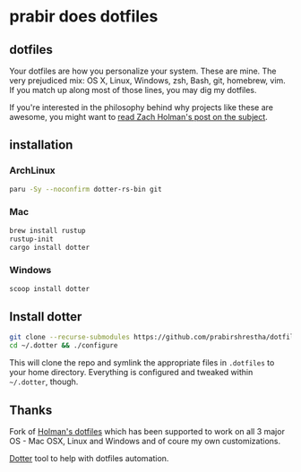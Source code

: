 # prabir does dotfiles

## dotfiles

Your dotfiles are how you personalize your system. These are mine. The very
prejudiced mix: OS X, Linux, Windows, zsh, Bash, git, homebrew, vim. 
If you match up along most of those lines, you may dig my dotfiles.

If you're interested in the philosophy behind why projects like these are
awesome, you might want to [read Zach Holman's post on the
subject](http://zachholman.com/2010/08/dotfiles-are-meant-to-be-forked/).

## installation

### ArchLinux

```bash
paru -Sy --noconfirm dotter-rs-bin git
```

### Mac

```bash
brew install rustup
rustup-init
cargo install dotter
```

### Windows

```cmd
scoop install dotter
```

## Install dotter

```bash
git clone --recurse-submodules https://github.com/prabirshrestha/dotfiles.git ~/.dotfiles
cd ~/.dotter && ./configure
```

This will clone the repo and symlink the appropriate files in `.dotfiles` to your
home directory. Everything is configured and tweaked within `~/.dotter`,
though.

## Thanks

Fork of [Holman's dotfiles](https://github.com/holman/dotfiles) which has been supported to work
on all 3 major OS - Mac OSX, Linux and Windows and of coure my own customizations.

[Dotter](https://github.com/SuperCuber/dotter) tool to help with dotfiles automation.
